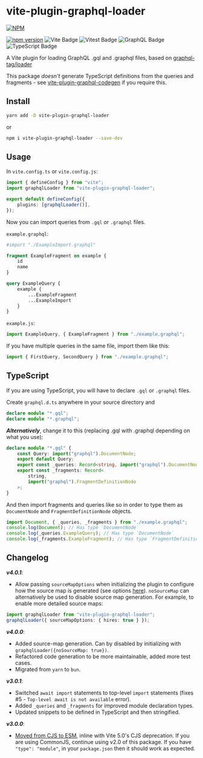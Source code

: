# vite-plugin-graphql-loader

[![NPM](https://nodei.co/npm/vite-plugin-graphql-loader.png?downloads=true&downloadRank=true&stars=true)](https://www.npmjs.com/package/vite-plugin-graphql-loader/)

[![npm version](https://img.shields.io/npm/v/vite-plugin-graphql-loader.svg?logoColor=fff&style=for-the-badge)](https://www.npmjs.com/package/vite-plugin-graphql-loader)
![Vite Badge](https://img.shields.io/badge/Vite-646CFF?logo=vite&logoColor=fff&style=for-the-badge)
![Vitest Badge](https://img.shields.io/badge/Vitest-6E9F18?logo=vitest&logoColor=fff&style=for-the-badge)
![GraphQL Badge](https://img.shields.io/badge/GraphQL-E10098?logo=graphql&logoColor=fff&style=for-the-badge)
![TypeScript Badge](https://img.shields.io/badge/TypeScript-3178C6?logo=typescript&logoColor=fff&style=for-the-badge)

A Vite plugin for loading GraphQL .gql and .graphql files, based on [graphql-tag/loader](https://github.com/apollographql/graphql-tag)

This package _doesn't_ generate TypeScript definitions from the queries and fragments - see [vite-plugin-graphql-codegen](https://www.npmjs.com/package/vite-plugin-graphql-codegen) if you require this.

## Install

```bash
yarn add -D vite-plugin-graphql-loader
```

or

```bash
npm i vite-plugin-graphql-loader --save-dev
```

## Usage

In `vite.config.ts` or `vite.config.js`:

```typescript
import { defineConfig } from "vite";
import graphqlLoader from "vite-plugin-graphql-loader";

export default defineConfig({
    plugins: [graphqlLoader()],
});
```

Now you can import queries from `.gql` or `.graphql` files.

`example.graphql`:

```graphql
#import "./ExampleImport.graphql"

fragment ExampleFragment on example {
    id
    name
}

query ExampleQuery {
    example {
        ...ExampleFragment
        ...ExampleImport
    }
}
```

`example.js`:

```javascript
import ExampleQuery, { ExampleFragment } from "./example.graphql";
```

If you have multiple queries in the same file, import them like this:

```javascript
import { FirstQuery, SecondQuery } from "./example.graphql";
```

## TypeScript

If you are using TypeScript, you will have to declare `.gql` or `.graphql` files.

Create `graphql.d.ts` anywhere in your source directory and

```typescript
declare module "*.gql";
declare module "*.graphql";
```

**_Alternatively_**, change it to this (replacing .gql with .graphql depending on what you use):

```typescript
declare module "*.gql" {
    const Query: import("graphql").DocumentNode;
    export default Query;
    export const _queries: Record<string, import("graphql").DocumentNode>;
    export const _fragments: Record<
        string,
        import("graphql").FragmentDefinitionNode
    >;
}
```

And then import fragments and queries like so in order to type them as `DocumentNode` and `FragmentDefinitionNode` objects.

```typescript
import Document, { _queries, _fragments } from "./example.graphql";
console.log(Document); // Has type `DocumentNode`
console.log(_queries.ExampleQuery); // Has type `DocumentNode`
console.log(_fragments.ExampleFragment); // Has type `FragmentDefinitionNode`
```

## Changelog

**_v4.0.1_**:

-   Allow passing `sourceMapOptions` when initializing the plugin to configure how the source map is generated (see options [here](https://github.com/Rich-Harris/magic-string?tab=readme-ov-file#sgeneratemap-options-)). `noSourceMap` can alternatively be used to disable source map generation. For example, to enable more detailed source maps:

```ts
import graphqlLoader from "vite-plugin-graphql-loader";
graphqlLoader({ sourceMapOptions: { hires: true } });
```

**_v4.0.0_**:

-   Added source-map generation. Can by disabled by initializing with `graphqlLoader({noSourceMap: true})`.
-   Refactored code generation to be more maintainable, added more test cases.
-   Migrated from `yarn` to `bun`.

**_v3.0.1_**:

-   Switched `await import` statements to top-level `import` statements (fixes #5 - `Top-level await is not available` error).
-   Added `_queries` and `_fragments` for improved module declaration types.
-   Updated snippets to be defined in TypeScript and then stringified.

**_v3.0.0_**:

-   [Moved from CJS to ESM](https://github.com/0x31/vite-plugin-graphql-loader/commit/0e0b37cfcb0ecbdf28e985aeca3454137b4b73e3), inline with Vite 5.0's CJS deprecation. If you are using CommonJS, continue using v2.0 of this package. If you have `"type": "module"`, in your `package.json` then it should work as expected.

